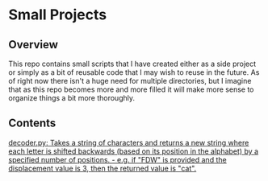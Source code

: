 # Small Projects

## Overview
This repo contains small scripts that I have created either as a side project or simply as a bit of reusable code that I may wish to reuse in the future. As of right now there isn't a huge need for multiple directories, but I imagine that as this repo becomes more and more filled it will make more sense to organize things a bit more thoroughly.

## Contents

<u>decoder.py:<u> Takes a string of characters and returns a new string where each letter is shifted backwards (based on its position in the alphabet) by a specified number of positions.
	- e.g. if "FDW" is provided and the displacement value is 3, then the returned value is "cat".